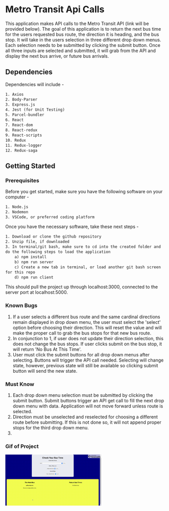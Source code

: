 # Metro Transit Api Calls

This application makes API calls to the Metro Transit API (link will be provided below). The goal of this application is to return the next bus time for the users requested bus route, the direction it is heading, and the bus stop. It will take in the users selection in three different drop down menus. Each selection needs to be submitted by clicking the submit button. Once all three inputs are selected and submitted, it will grab from the API and display the next bus arrive, or future bus arrivals.

## Dependencies

Dependencies will include -

```
1. Axios
2. Body-Parser
3. Express.js
4. Jest (for Unit Testing)
5. Parcel-bundler
6. React
7. React-dom
8. React-redux
9. React-scripts
10. Redux
11. Redux-logger
12. Redux-saga

```


## Getting Started

### Prerequisites

Before you get started, make sure you have the following software on your computer -

```
1. Node.js
2. Nodemon
3. VSCode, or preferred coding platform

```

Once you have the necessary software, take these next steps -

```
1. Download or clone the github repository
2. Unzip file, if downloaded
3. In terminal/git bash, make sure to cd into the created folder and do the following steps to load the application
	a) npm install
	b) npm run server
	c) Create a new tab in terminal, or load another git bash screen for this repo
	d) npm run client

```

This should pull the project up through localhost:3000, connected to the server port at localhost:5000.

### Known Bugs

1. If a user selects a different bus route and the same cardinal directions remain displayed in drop down menu, the user must select the 'select' option before choosing their direction. This will reset the value and will make the proper call to grab the bus stops for that new bus route.
2. In conjunction to 1, if user does not update their direction selection, this does not change the bus stops. If user clicks submit on the bus stop, it will return 'No Bus At This Time'.
3. User must click the submit buttons for all drop down menus after selecting. Buttons will trigger the API call needed. Selecting will change state, however, previous state will still be available so clicking submit button will send the new state.

### Must Know
1. Each drop down menu selection must be submitted by clicking the submit button. Submit buttons trigger an API get call to fill the next drop down menu with data. Application will not move forward unless route is selected.
2. Direction must be unselected and reselected for choosing a different route before submitting. If this is not done so, it will not append proper stops for the third drop down menu.
3. 


### Gif of Project

<img src="./public/checkbus.gif" width="300px" />
